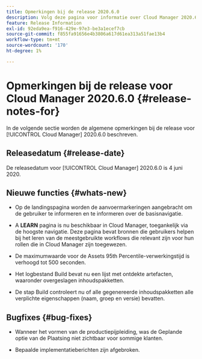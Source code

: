 ```yaml
---
title: Opmerkingen bij de release 2020.6.0
description: Volg deze pagina voor informatie over Cloud Manager 2020.6.0
feature: Release Information
exl-id: 92eda9ea-f916-429e-97e3-be3a1ecef7cb
source-git-commit: f855fa91656e4b3806a617d61ea313a51fae13b4
workflow-type: tm+mt
source-wordcount: '170'
ht-degree: 1%

---
```


# Opmerkingen bij de release voor Cloud Manager 2020.6.0 {#release-notes-for}

In de volgende sectie worden de algemene opmerkingen bij de release voor [!UICONTROL Cloud Manager] 2020.6.0 beschreven.

## Releasedatum {#release-date}

De releasedatum voor [!UICONTROL Cloud Manager] 2020.6.0 is 4 juni 2020.

## Nieuwe functies {#whats-new}

* Op de landingspagina worden de aanvoermarkeringen aangebracht om de gebruiker te informeren en te informeren over de basisnavigatie.

* A **LEARN** pagina is nu beschikbaar in Cloud Manager, toegankelijk via de hoogste navigatie. Deze pagina bevat bronnen die gebruikers helpen bij het leren van de meestgebruikte workflows die relevant zijn voor hun rollen die in Cloud Manager zijn toegewezen.

* De maximumwaarde voor de Assets 95th Percentile-verwerkingstijd is verhoogd tot 500 seconden.

* Het logbestand Build bevat nu een lijst met ontdekte artefacten, waaronder overgeslagen inhoudspakketten.

* De stap Build controleert nu of alle gegenereerde inhoudspakketten alle verplichte eigenschappen (naam, groep en versie) bevatten.

## Bugfixes {#bug-fixes}

* Wanneer het vormen van de productiepijpleiding, was de Geplande optie van de Plaatsing niet zichtbaar voor sommige klanten.

* Bepaalde implementatieberichten zijn afgebroken.

